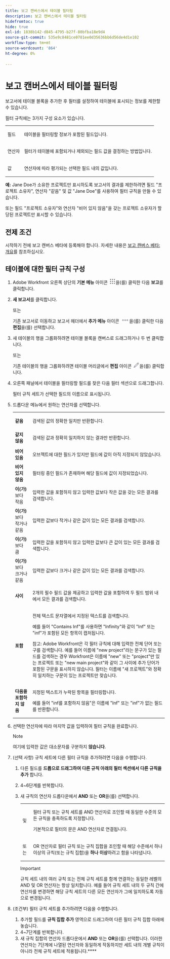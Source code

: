 ```yaml
---
title: 보고 캔버스에서 테이블 필터링
description: 보고 캔버스에서 테이블 필터링
hidefromtoc: true
hide: true
exl-id: 1838b142-d845-4795-b27f-80bfba18e9d4
source-git-commit: 535e9c8481ce0781ee0d35636bb6d56de4d1e102
workflow-type: tm+mt
source-wordcount: '864'
ht-degree: 0%

---
```


# 보고 캔버스에서 테이블 필터링

보고서에 테이블 블록을 추가한 후 필터를 설정하여 테이블에 표시되는 정보를 제한할 수 있습니다.

필터 규칙에는 3가지 구성 요소가 있습니다.

<table style="table-layout:auto"> 
 <col> 
 <col> 
 <tbody> 
  <tr> 
   <td role="rowheader">필드</td> 
   <td> <p>테이블을 필터링할 정보가 포함된 필드입니다.</p> </td> 
  </tr> 
  <tr> 
   <td role="rowheader">연산자</td> 
   <td> <p>필터가 테이블에 포함되거나 제외되는 필드 값을 결정하는 방법입니다. </p> </td> 
  </tr> 
  <tr> 
   <td role="rowheader">값</td> 
   <td> <p>연산자에 따라 평가되는 선택한 필드 내의 값입니다.</p> </td> 
  </tr> 
 </tbody> 
</table>

**예:** Jane Doe가 소유한 프로젝트만 표시하도록 보고서의 결과를 제한하려면 필드 &quot;프로젝트 소유자&quot;, 연산자 &quot;같음&quot; 및 값 &quot;Jane Doe&quot;를 사용하여 필터 규칙을 만들 수 있습니다.

또는 필드 &quot;프로젝트 소유자&quot;와 연산자 &quot;비어 있지 않음&quot;을 갖는 프로젝트 소유자가 할당된 프로젝트만 표시할 수 있습니다.

## 전제 조건

시작하기 전에 보고 캔버스 베타에 등록해야 합니다. 자세한 내용은 [보고 캔버스 베타: 개요](/help/quicksilver/product-announcements/betas/canvas-dashboards-beta/reporting-canvas-beta-overview.md)를 참조하십시오.

## 테이블에 대한 필터 규칙 구성

1. Adobe Workfront 오른쪽 상단의 **기본 메뉴** 아이콘 ![](assets/main-menu-icon.png)을(를) 클릭한 다음 **보고**&#x200B;를 클릭합니다.

1. **새 보고서**&#x200B;를 클릭합니다.

   또는

   기존 보고서로 이동하고 보고서 헤더에서 **추가 메뉴** 아이콘 ![](assets/more-icon.png)을(를) 클릭한 다음 **편집**&#x200B;을(를) 선택합니다.

1. 새 테이블의 행을 그룹화하려면 테이블 블록을 캔버스로 드래그하거나 두 번 클릭합니다.

   또는

   기존 테이블의 행을 그룹화하려면 테이블 머리글에서 **편집** 아이콘 ![](assets/edit-icon.png)을(를) 클릭합니다.

1. 오른쪽 패널에서 테이블을 필터링할 필드를 찾은 다음 필터 섹션으로 드래그합니다.

   필터 규칙 세트가 선택한 필드의 이름으로 표시됩니다.

1. 드롭다운 메뉴에서 원하는 연산자를 선택합니다.

   <table style="table-layout:auto"> 
    <col> 
    <col> 
    <tbody> 
     <tr> 
      <td role="rowheader"><strong>같음</strong> </td> 
      <td> <p>검색된 값의 정확한 일치만 반환합니다.</p> </td> 
     </tr> 
     <tr> 
      <td role="rowheader"><strong>같지 않음</strong> </td> 
      <td> <p>검색된 값과 정확히 일치하지 않는 결과만 반환합니다.</p> </td> 
     </tr> 
     <tr> 
      <td role="rowheader"><strong>비어 있음</strong> </td> 
      <td> <p>오브젝트에 대한 필드가 있지만 필드에 값이 아직 지정되지 않았습니다.</p> </td> 
     </tr> 
     <tr> 
      <td role="rowheader"><strong>비어 있지 않음</strong> </td> 
      <td> <p>필터링 중인 필드가 존재하며 해당 필드에 값이 지정되었습니다.</p> </td> 
     </tr> 
     <tr> 
      <td role="rowheader"><strong>이(가) </strong>보다 작음 </td> 
      <td> <p>입력한 값을 포함하지 않고 입력한 값보다 작은 값을 갖는 모든 결과를 검색합니다.</p> </td> 
     </tr> 
     <tr> 
      <td role="rowheader"><strong>이(가) </strong>보다 작거나 같음 </td> 
      <td> <p>입력한 값보다 작거나 같은 값이 있는 모든 결과를 검색합니다.</p> </td> 
     </tr> 
     <tr> 
      <td role="rowheader"><strong>이(가) </strong>보다 큼 </td> 
      <td> <p>입력한 값을 포함하지 않고 입력한 값보다 큰 값이 있는 모든 결과를 검색합니다.</p> </td> 
     </tr> 
     <tr> 
      <td role="rowheader"><strong>이(가) </strong>보다 크거나 같음 </td> 
      <td> <p>입력한 값보다 크거나 같은 값이 있는 모든 결과를 검색합니다.</p> </td> 
     </tr> 
     <tr> 
      <td role="rowheader"><strong>사이</strong> </td> 
      <td> <p>2개의 필수 필드 값을 제공하고 입력한 값을 포함하여 두 필드 범위 내에서 모든 결과를 검색합니다.</p> </td> 
     </tr> 
     <tr> 
      <td role="rowheader"><strong>포함</strong> </td> 
      <td> <p>전체 텍스트 문자열에서 지정된 텍스트를 검색합니다.</p> <p>예를 들어 "Contains Inf"를 사용하면 "Infinity"와 같이 "Inf" 또는 "inf"가 포함된 모든 항목이 캡처됩니다.</p> <p>참고: Adobe Workfront은 각 필터 규칙에 대해 입력한 전체 단어 또는 구를 검색합니다. 예를 들어 이름에 "new project"라는 문구가 있는 필드를 검색하는 경우 Workfront은 이름에 "new" 또는 "project"만 있는 프로젝트 또는 "new main project"와 같이 그 사이에 추가 단어가 포함된 구문을 표시하지 않습니다. 필터는 이름에 "새 프로젝트"와 정확히 일치하는 구문이 있는 프로젝트만 찾습니다.</p> </td> 
     </tr> 
     <tr> 
      <td role="rowheader"><strong>다음을 포함하지 않음</strong> </td> 
      <td> <p>지정된 텍스트가 누락된 항목을 필터링합니다.</p> <p>예를 들어 "inf를 포함하지 않음"은 이름에 "Inf" 또는 "inf"가 없는 필드를 반환합니다.</p> </td> 
     </tr> 
    </tbody> 
   </table>

1. 선택한 연산자에 따라 마지막 값을 입력하여 필터 규칙을 완료합니다.

   >[!NOTE]
   >
   >여기에 입력한 값은 대소문자를 구분하지 **않습니다**.

1. (선택 사항) 규칙 세트에 다른 필터 규칙을 추가하려면 다음을 수행합니다.

   1. 다른 필드를 **드롭으로 드래그하여 다른 규칙 아래의 필터 섹션에서 다른 규칙을 추가** 합니다.
   1. 4~6단계를 반복합니다.
   1. 새 규칙의 연산자 드롭다운에서 **AND** 또는 **OR**&#x200B;을(를) 선택합니다.

      <table style="table-layout:auto"> 
       <col> 
       </col> 
       <col> 
       </col> 
       <tbody> 
        <tr> 
         <td role="rowheader"> <p>및</p> </td> 
         <td> <p>필터 규칙 또는 규칙 세트를 AND 연산자로 조인할 때 동일한 수준의 모든 규칙을 충족하도록 지정합니다.</p> <p>기본적으로 필터의 문은 AND 연산자로 연결됩니다.</p> </td> 
        </tr> 
        <tr> 
         <td role="rowheader"> <p>또는</p> </td> 
         <td> <p>OR 연산자로 필터 규칙 또는 규칙 집합을 조인할 때 해당 수준에서 하나 이상의 규칙(또는 규칙 집합)을 <strong>하나 이상</strong>하려고 함을 나타냅니다.</p> </td> 
        </tr> 
       </tbody> 
      </table>

      >[!IMPORTANT]
      >
      >규칙 세트 내의 여러 규칙 또는 전체 규칙 세트를 함께 연결하는 동일한 레벨의 AND 및 OR 연산자는 항상 일치합니다. 예를 들어 규칙 세트 내의 두 규칙 간에 연산자를 변경하면 해당 규칙 세트의 다른 모든 연산자가 그에 일치하도록 자동으로 변경됩니다.

1. (조건부) 필터 규칙 세트를 추가하려면 다음을 수행합니다.

   1. 추가할 필드를 **규칙 집합 추가** 영역으로 드래그하여 다른 필터 규칙 집합 아래에 놓습니다.
   1. 4~7단계를 반복합니다.
   1. 새 규칙 집합의 연산자 드롭다운에서 **AND** 또는 **OR**&#x200B;을(를) 선택합니다. 이러한 연산자는 7단계에 나열된 연산자와 동일하게 작동하지만 세트 내의 개별 규칙이 아니라 전체 규칙 세트에 적용됩니다.****
